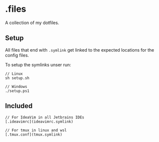 # .files


A collection of my dotfiles.

## Setup

All files that end with `.symlink` get linked to the expected locations for the config files.

To setup the symlinks unser run:

    // Linux
    sh setup.sh

    // Windows
    ./setup.ps1

## Included

    // For IdeaVim in all Jetbrains IDEs
    [.ideavimrc](ideavimrc.symlink)

    // For tmux in linux and wsl
    [.tmux.conf](tmux.symlink)
